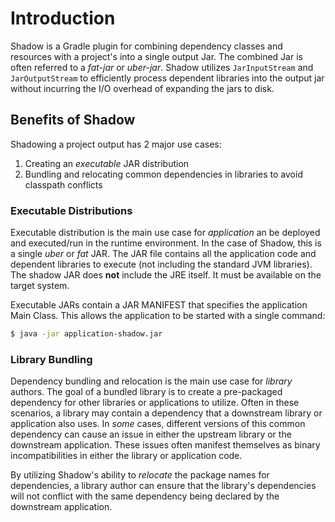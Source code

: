 # Introduction

Shadow is a Gradle plugin for combining dependency classes and resources with a project's into a single
output Jar.
The combined Jar is often referred to a _fat-jar_ or _uber-jar_.
Shadow utilizes `JarInputStream` and `JarOutputStream` to efficiently process dependent libraries
into the output jar without incurring the I/O overhead of expanding the jars to disk.

## Benefits of Shadow

Shadowing a project output has 2 major use cases:

1. Creating an _executable_ JAR distribution
1. Bundling and relocating common dependencies in libraries to avoid classpath conflicts

### Executable Distributions

Executable distribution is the main use case for _application_ an be deployed and executed/run in the runtime
environment.
In the case of Shadow, this is a single _uber_ or _fat_ JAR.
The JAR file contains all the application code and dependent libraries to execute (not including the standard JVM
libraries).
The shadow JAR does **not** include the JRE itself.
It must be available on the target system.

Executable JARs contain a JAR MANIFEST that specifies the application Main Class.
This allows the application to be started with a single command:

```bash
$ java -jar application-shadow.jar
```

### Library Bundling

Dependency bundling and relocation is the main use case for _library_ authors.
The goal of a bundled library is to create a pre-packaged dependency for other libraries or applications to utilize.
Often in these scenarios, a library may contain a dependency that a downstream library or application also uses.
In _some_ cases, different versions of this common dependency can cause an issue in either the upstream library or
the downstream application.
These issues often manifest themselves as binary incompatibilities in either the library or application code.

By utilizing Shadow's ability to _relocate_ the package names for dependencies, a library author can ensure that the
library's dependencies will not conflict with the same dependency being declared by the downstream application.
